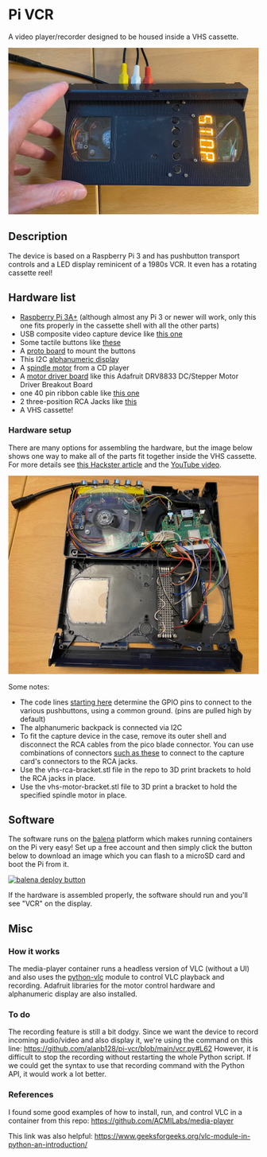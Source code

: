 # Pi VCR
A video player/recorder designed to be housed inside a VHS cassette.

<img src="cassette.jpg">

## Description

The device is based on a Raspberry Pi 3 and has pushbutton transport controls and a LED display reminicent of a 1980s VCR. It even has a rotating cassette reel!

## Hardware list
 - [Raspberry Pi 3A+](https://www.raspberrypi.com/products/raspberry-pi-3-model-a-plus/) (although almost any Pi 3 or newer will work, only this one fits properly in the cassette shell with all the other parts)
 - USB composite video capture device like [this one](https://www.adafruit.com/product/4715?gad_source=1&gclid=Cj0KCQiAnfmsBhDfARIsAM7MKi1wdS5HnpMFaeHb39HGcsBSM0k1g0lLzFJhsMASe7mWKTzxYlqXkvwaAgzEEALw_wcB)
- Some tactile buttons like [these](https://www.adafruit.com/product/1119)
- A [proto board](https://www.adafruit.com/product/4783) to mount the buttons
- This I2C [alphanumeric display](https://www.adafruit.com/product/2158)
- A [spindle motor](https://www.adafruit.com/product/3882) from a CD player
- A [motor driver board](https://www.adafruit.com/product/3297) like this Adafruit DRV8833 DC/Stepper Motor Driver Breakout Board
- one 40 pin ribbon cable like [this one](https://www.amazon.com/Gowoops-Ribbon-Cable-40pin-Raspberry/dp/B01H53OK5U/)
- 2 three-position RCA Jacks like [this](https://www.amazon.com/gp/product/B09DC5WH9N/)
- A VHS cassette!

### Hardware setup

There are many options for assembling the hardware, but the image below shows one way to make all of the parts fit together inside the VHS cassette. For more details see [this Hackster article](https://www.hackster.io/alan-boris/vhs-cassette-video-recorder-4f3f81) and the [YouTube video](https://youtu.be/sYreNd7PwSI?si=DqLtNv-wiON-AaUu). 

<img src="inside.jpg">

Some notes:
- The code lines [starting here](https://github.com/alanb128/pi-vcr/blob/main/vcr.py#L36) determine the GPIO pins to connect to the various pushbuttons, using a common ground. (pins are pulled high by default)
- The alphanumeric backpack is connected via I2C
- To fit the capture device in the case, remove its outer shell and disconnect the RCA cables from the pico blade connector. You can use combinations of connectors [such as these](https://www.adafruit.com/product/4722) to connect to the capture card's connectors to the RCA jacks.
- Use the vhs-rca-bracket.stl file in the repo to 3D print brackets to hold the RCA jacks in place.
- Use the vhs-motor-bracket.stl file to 3D print a bracket to hold the specified spindle motor in place.

## Software

The software runs on the [balena](www.balena.io) platform which makes running containers on the Pi very easy! Set up a free account and then simply click the button below to download an image which you can flash to a microSD card and boot the Pi from it.

[![balena deploy button](https://www.balena.io/deploy.svg)](https://dashboard.balena-cloud.com/deploy?repoUrl=https://github.com/alanb128/pi-vcr)

If the hardware is assembled properly, the software should run and you'll see "VCR" on the display.

## Misc

### How it works

The media-player container runs a headless version of VLC (without a UI) and also uses the [python-vlc](https://pypi.org/project/python-vlc/) module to control VLC playback and recording. Adafruit libraries for the motor control hardware and alphanumeric display are also installed.

### To do
The recording feature is still a bit dodgy. Since we want the device to record incoming audio/video and also display it, we're using the command on this line: https://github.com/alanb128/pi-vcr/blob/main/vcr.py#L62 However, it is difficult to stop the recording without restarting the whole Python script. If we could get the syntax to use that recording command with the Python API, it would work a lot better.

### References
I found some good examples of how to install, run, and control VLC in a container from this repo: https://github.com/ACMILabs/media-player

This link was also helpful: https://www.geeksforgeeks.org/vlc-module-in-python-an-introduction/






